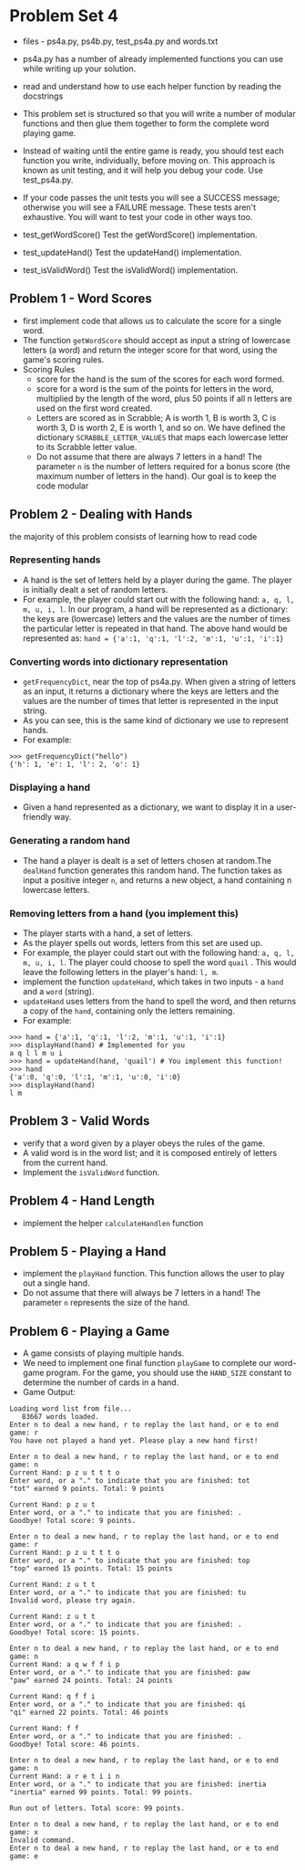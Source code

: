 # Problem Set 4

* files  - ps4a.py, ps4b.py, test_ps4a.py and words.txt
* ps4a.py has a number of already implemented functions you can use while writing up your solution.
* read and understand how to use each helper function by reading the docstrings
* This problem set is structured so that you will write a number of modular functions and then glue them together to form the complete word playing game. 

* Instead of waiting until the entire game is ready, you should test each function you write, individually, before moving on. This approach is known as unit testing, and it will help you debug your code. Use test_ps4a.py.
* If your code passes the unit tests you will see a SUCCESS message; otherwise you will see a FAILURE message. These tests aren't exhaustive. You will want to test your code in other ways too.
* test_getWordScore()
Test the getWordScore() implementation.
* test_updateHand()
Test the updateHand() implementation.
* test_isValidWord()
Test the isValidWord() implementation.


## Problem 1 - Word Scores

* first implement code that allows us to calculate the score for a single word. 
* The function `getWordScore` should accept as input a string of lowercase letters (a word) and return the integer score for that word, using the game's scoring rules.
* Scoring Rules
   - score for the hand is the sum of the scores for each word formed.
   - score for a word is the sum of the points for letters in the word, multiplied by the length of the word, plus 50 points if all n letters are used on the first word created.
   - Letters are scored as in Scrabble; A is worth 1, B is worth 3, C is worth 3, D is worth 2, E is worth 1, and so on. We have defined the dictionary `SCRABBLE_LETTER_VALUES` that maps each lowercase letter to its Scrabble letter value.
   - Do not assume that there are always 7 letters in a hand! The parameter `n` is the number of letters required for a bonus score (the maximum number of letters in the hand). Our goal is to keep the code modular


## Problem 2 - Dealing with Hands

the majority of this problem consists of learning how to read code

### Representing hands
* A hand is the set of letters held by a player during the game. The player is initially dealt a set of random letters.
* For example, the player could start out with the following hand: `a, q, l, m, u, i, l`. In our program, a hand will be represented as a dictionary: the keys are (lowercase) letters and the values are the number of times the particular letter is repeated in that hand. The above hand would be represented as:
`hand = {'a':1, 'q':1, 'l':2, 'm':1, 'u':1, 'i':1}`
### Converting words into dictionary representation
* `getFrequencyDict`, near the top of ps4a.py. When given a string of letters as an input, it returns a dictionary where the keys are letters and the values are the number of times that letter is represented in the input string. 
* As you can see, this is the same kind of dictionary we use to represent hands.
* For example:
```
>>> getFrequencyDict("hello")
{'h': 1, 'e': 1, 'l': 2, 'o': 1}
```
### Displaying a hand
* Given a hand represented as a dictionary, we want to display it in a user-friendly way. 
### Generating a random hand
* The hand a player is dealt is a set of letters chosen at random.The `dealHand` function generates this random hand. The function takes as input a positive integer `n`, and returns a new object, a hand containing n lowercase letters. 
### Removing letters from a hand (you implement this)
* The player starts with a hand, a set of letters. 
* As the player spells out words, letters from this set are used up. 
* For example, the player could start out with the following hand: `a, q, l, m, u, i, l`. The player could choose to spell the word `quail` . This would leave the following letters in the player's hand: `l, m`. 
* implement the function `updateHand`, which takes in two inputs - a `hand` and a `word` (string). 
* `updateHand` uses letters from the hand to spell the word, and then returns a copy of the `hand`, containing only the letters remaining. 
* For example:
```
>>> hand = {'a':1, 'q':1, 'l':2, 'm':1, 'u':1, 'i':1}
>>> displayHand(hand) # Implemented for you
a q l l m u i
>>> hand = updateHand(hand, 'quail') # You implement this function!
>>> hand
{'a':0, 'q':0, 'l':1, 'm':1, 'u':0, 'i':0}
>>> displayHand(hand)
l m  
```


## Problem 3 - Valid Words

* verify that a word given by a player obeys the rules of the game. 
* A valid word is in the word list; and it is composed entirely of letters from the current hand. 
* Implement the `isValidWord` function.


## Problem 4 - Hand Length
* implement the helper `calculateHandlen` function


## Problem 5 - Playing a Hand
* implement the `playHand` function. This function allows the user to play out a single hand. 
* Do not assume that there will always be 7 letters in a hand! The parameter `n` represents the size of the hand.

## Problem 6 - Playing a Game
* A game consists of playing multiple hands.
* We need to implement one final function `playGame` to complete our word-game program. For the game, you should use the `HAND_SIZE` constant to determine the number of cards in a hand.
* Game Output:
```
Loading word list from file...
   83667 words loaded.
Enter n to deal a new hand, r to replay the last hand, or e to end game: r
You have not played a hand yet. Please play a new hand first!

Enter n to deal a new hand, r to replay the last hand, or e to end game: n
Current Hand: p z u t t t o
Enter word, or a "." to indicate that you are finished: tot
"tot" earned 9 points. Total: 9 points

Current Hand: p z u t
Enter word, or a "." to indicate that you are finished: .
Goodbye! Total score: 9 points.

Enter n to deal a new hand, r to replay the last hand, or e to end game: r
Current Hand: p z u t t t o
Enter word, or a "." to indicate that you are finished: top
"top" earned 15 points. Total: 15 points

Current Hand: z u t t
Enter word, or a "." to indicate that you are finished: tu
Invalid word, please try again.

Current Hand: z u t t
Enter word, or a "." to indicate that you are finished: .
Goodbye! Total score: 15 points.

Enter n to deal a new hand, r to replay the last hand, or e to end game: n
Current Hand: a q w f f i p
Enter word, or a "." to indicate that you are finished: paw
"paw" earned 24 points. Total: 24 points

Current Hand: q f f i
Enter word, or a "." to indicate that you are finished: qi
"qi" earned 22 points. Total: 46 points

Current Hand: f f
Enter word, or a "." to indicate that you are finished: .
Goodbye! Total score: 46 points.

Enter n to deal a new hand, r to replay the last hand, or e to end game: n
Current Hand: a r e t i i n
Enter word, or a "." to indicate that you are finished: inertia
"inertia" earned 99 points. Total: 99 points.

Run out of letters. Total score: 99 points.

Enter n to deal a new hand, r to replay the last hand, or e to end game: x
Invalid command.
Enter n to deal a new hand, r to replay the last hand, or e to end game: e
```
